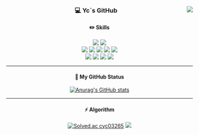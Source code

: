 <!-- https://velog.io/@seondal/Github-Readme-%EA%BE%B8%EB%AF%B8%EA%B8%B0-%EC%B4%9D%EC%A0%95%EB%A6%AC#%EC%99%84%EC%84%B1 -->

<div align="center">

  <img align="right" src="https://github-readme-stats.vercel.app/api/top-langs/?username=yeongchan1228&theme=dracula&exclude_repo=Computer-Science-Engineering&layout=compact&langs_count=10"/>

### 💻 Yc`s GitHub 

<h4>✏️ Skills</h4>
<img src="https://img.shields.io/badge/Java-007396?logo=java&logoColor=white">
<img src="https://img.shields.io/badge/JavaScript-F7DF1E?logo=JavaScript&logoColor=white">
<br>
<img src="https://img.shields.io/badge/Spring-6DB33F?&logo=Spring&logoColor=white">
<img src="https://img.shields.io/badge/SpringBoot-6DB33F?&logo=SpringBoot&logoColor=white">
<img src="https://img.shields.io/badge/SpringSecurity-6DB33F?&logo=Springsecurity&logoColor=white">
<img src="https://img.shields.io/badge/SpringCloud-6DB33F?&logo=SpringCloud&logoColor=white">
<img src="https://img.shields.io/badge/Node.js-339933?&logo=Node.js&logoColor=white">
<br>
<img src="https://img.shields.io/badge/Intellij-000000?logo=intellijidea&logoColor=white">
<img src="https://img.shields.io/badge/Github-181717?logo=github&logoColor=white">
<img src="https://img.shields.io/badge/Notion-000000?logo=notion&logoColor=white">
<img src="https://img.shields.io/badge/Postman-FF6C37?logo=postman&logoColor=white">

***
  <h4> 🔎 My GitHub Status </h4>
  
[![Anurag's GitHub stats](https://github-readme-stats.vercel.app/api?username=yeongchan1228)](https://github.com/yeongchan1228/github-readme-stats)

***
  <h4> ⚡️ Algorithm </h4>
  
[![Solved.ac
cyc03265](http://mazassumnida.wtf/api/v2/generate_badge?boj=cyc03265)](https://solved.ac/cyc03265)
<img src="http://mazandi.herokuapp.com/api?handle=cyc03265&theme=warm"/>


</div>
